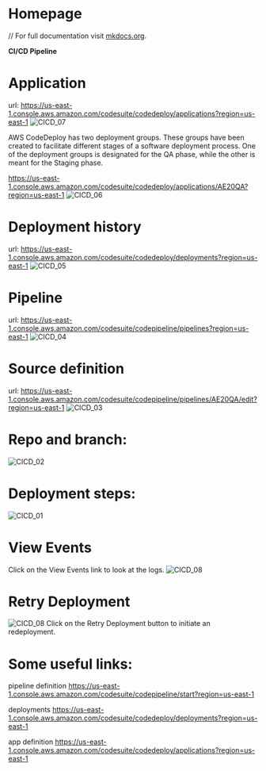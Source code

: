 # Homepage

// For full documentation visit [mkdocs.org](https://www.mkdocs.org).

**CI/CD Pipeline**
# **Application**
url: <https://us-east-1.console.aws.amazon.com/codesuite/codedeploy/applications?region=us-east-1>
![CICD_07](https://github.com/AmericanaExchange/RareBookHub/assets/817567/2ef166c8-1674-45aa-9df8-c4efcc4b4e95)

AWS CodeDeploy has two deployment groups. These groups have been created to facilitate different stages of a software deployment process. One of the deployment groups is designated for the QA phase, while the other is meant for the Staging phase.

<https://us-east-1.console.aws.amazon.com/codesuite/codedeploy/applications/AE20QA?region=us-east-1>
![CICD_06](https://github.com/AmericanaExchange/RareBookHub/assets/817567/202c8ec8-15aa-45d4-93e3-bad3ba1e1256)

# **Deployment history**
url: <https://us-east-1.console.aws.amazon.com/codesuite/codedeploy/deployments?region=us-east-1>
![CICD_05](https://github.com/AmericanaExchange/RareBookHub/assets/817567/0782d025-43de-4f82-bdc4-29d0524eb707)
# **Pipeline**
url: <https://us-east-1.console.aws.amazon.com/codesuite/codepipeline/pipelines?region=us-east-1>
![CICD_04](https://github.com/AmericanaExchange/RareBookHub/assets/817567/61498073-33f6-4b88-8c43-dcc8f8c67b89)
# **Source definition**
url: <https://us-east-1.console.aws.amazon.com/codesuite/codepipeline/pipelines/AE20QA/edit?region=us-east-1>
![CICD_03](https://github.com/AmericanaExchange/RareBookHub/assets/817567/1a905658-128c-4610-89b3-23650c58cfcd)
# **Repo and branch:**
![CICD_02](https://github.com/AmericanaExchange/RareBookHub/assets/817567/74b10349-5713-4230-b66e-ca0b8afc4a33)
# **Deployment steps:**
![CICD_01](https://github.com/AmericanaExchange/RareBookHub/assets/817567/012401d4-93d8-4eba-a5c4-7a786392a4f2)

# **View Events**
Click on the View Events link to look at the logs.
![CICD_08](https://github.com/AmericanaExchange/RareBookHub/assets/817567/fc12fd8b-c5dc-4153-b65d-e9de2dd7c645)

# **Retry Deployment**
![CICD_08](https://github.com/AmericanaExchange/RareBookHub/assets/817567/b1ddbd72-e276-4278-b449-c120a4acd799)
Click on the Retry Deployment button to initiate an redeployment.
# **Some useful links:** 

pipeline definition
https://us-east-1.console.aws.amazon.com/codesuite/codepipeline/start?region=us-east-1

deployments
https://us-east-1.console.aws.amazon.com/codesuite/codedeploy/deployments?region=us-east-1

app definition
https://us-east-1.console.aws.amazon.com/codesuite/codedeploy/applications?region=us-east-1
